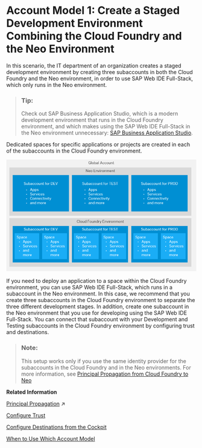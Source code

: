 <!-- loiod109515c5f364cf4be167690f93ec079 -->

# Account Model 1: Create a Staged Development Environment Combining the Cloud Foundry and the Neo Environment

In this scenario, the IT department of an organization creates a staged development environment by creating three subaccounts in both the Cloud Foundry and the Neo environment, in order to use SAP Web IDE Full-Stack, which only runs in the Neo environment.

> ### Tip:  
> Check out SAP Business Application Studio, which is a modern development environment that runs in the Cloud Foundry environment, and which makes using the SAP Web IDE Full-Stack in the Neo environment unnecessary: [SAP Business Application Studio](https://help.sap.com/viewer/9d1db9835307451daa8c930fbd9ab264/Cloud/en-US/8f46c6e6f86641cc900871c903761fd4.html).

Dedicated spaces for specific applications or projects are created in each of the subaccounts in the Cloud Foundry environment.

 ![](images/sap_cp_lm_account_model_scenarios_4_74c7980.png) 

If you need to deploy an application to a space within the Cloud Foundry environment, you can use SAP Web IDE Full-Stack, which runs in a subaccount in the Neo environment. In this case, we recommend that you create three subaccounts in the Cloud Foundry environment to separate the three different development stages. In addition, create one subaccount in the Neo environment that you use for developing using the SAP Web IDE Full-Stack. You can connect that subaccount with your Development and Testing subaccounts in the Cloud Foundry environment by configuring trust and destinations.

> ### Note:  
> This setup works only if you use the same identity provider for the subaccounts in the Cloud Foundry and in the Neo environments. For more information, see [Principal Propagation from Cloud Foundry to Neo](https://help.sap.com/viewer/65de2977205c403bbc107264b8eccf4b/Cloud/en-US/f70fcf1c2d0a4a979adfe44cebc93c20.html)

**Related Information**  


[Principal Propagation](https://help.sap.com/viewer/ea72206b834e4ace9cd834feed6c0e09/Cloud/en-US/f70fcf1c2d0a4a979adfe44cebc93c20.html "Exchange user ID information between systems or environments in SAP BTP.") :arrow_upper_right:

[Configure Trust](https://help.sap.com/viewer/6d6d63354d1242d185ab4830fc04feb1/Cloud/en-US/f96e4c5930a94d1ba117e05a3f3c30fc.html)

[Configure Destinations from the Cockpit](https://help.sap.com/viewer/cca91383641e40ffbe03bdc78f00f681/Cloud/en-US/60735ad11d8a488c83537cdcfb257135.html)

[When to Use Which Account Model](when-to-use-which-account-model-e4b4b5f.md "Determine which account model with subaccounts is the most appropriate for your needs.")

